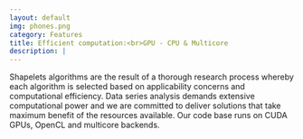 ```yaml
---
layout: default
img: phones.png
category: Features
title: Efficient computation:<br>GPU - CPU & Multicore
description: |
---
```

Shapelets algorithms are the result of a thorough research process whereby each algorithm is selected based on applicability concerns and computational efficiency. Data series analysis demands extensive computational power and we are committed to deliver solutions that take maximum benefit of the resources available. Our code base runs on CUDA GPUs, OpenCL and multicore backends.
